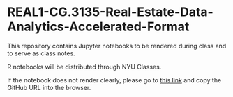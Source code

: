 # REAL1-CG.3135-Real-Estate-Data-Analytics-Accelerated-Format
This repository contains Jupyter notebooks to be rendered during class and to serve as class notes.  

R notebooks will be distributed through NYU Classes.

If the notebook does not render clearly, please go to [this link](https://nbviewer.jupyter.org/) and copy the GitHub URL into the browser.
